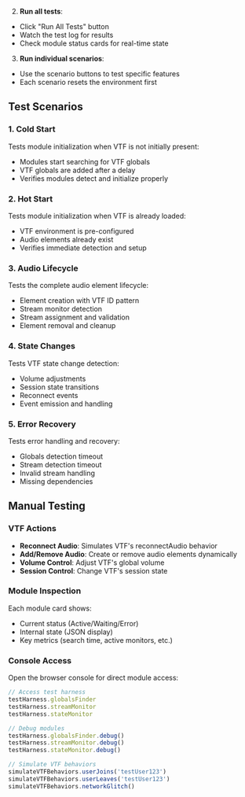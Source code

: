 2. **Run all tests**:
- Click "Run All Tests" button
- Watch the test log for results
- Check module status cards for real-time state

3. **Run individual scenarios**:
- Use the scenario buttons to test specific features
- Each scenario resets the environment first

## Test Scenarios

### 1. Cold Start
Tests module initialization when VTF is not initially present:
- Modules start searching for VTF globals
- VTF globals are added after a delay
- Verifies modules detect and initialize properly

### 2. Hot Start
Tests module initialization when VTF is already loaded:
- VTF environment is pre-configured
- Audio elements already exist
- Verifies immediate detection and setup

### 3. Audio Lifecycle
Tests the complete audio element lifecycle:
- Element creation with VTF ID pattern
- Stream monitor detection
- Stream assignment and validation
- Element removal and cleanup

### 4. State Changes
Tests VTF state change detection:
- Volume adjustments
- Session state transitions
- Reconnect events
- Event emission and handling

### 5. Error Recovery
Tests error handling and recovery:
- Globals detection timeout
- Stream detection timeout
- Invalid stream handling
- Missing dependencies

## Manual Testing

### VTF Actions
- **Reconnect Audio**: Simulates VTF's reconnectAudio behavior
- **Add/Remove Audio**: Create or remove audio elements dynamically
- **Volume Control**: Adjust VTF's global volume
- **Session Control**: Change VTF's session state

### Module Inspection
Each module card shows:
- Current status (Active/Waiting/Error)
- Internal state (JSON display)
- Key metrics (search time, active monitors, etc.)

### Console Access
Open the browser console for direct module access:
```javascript
// Access test harness
testHarness.globalsFinder
testHarness.streamMonitor
testHarness.stateMonitor

// Debug modules
testHarness.globalsFinder.debug()
testHarness.streamMonitor.debug()
testHarness.stateMonitor.debug()

// Simulate VTF behaviors
simulateVTFBehaviors.userJoins('testUser123')
simulateVTFBehaviors.userLeaves('testUser123')
simulateVTFBehaviors.networkGlitch()